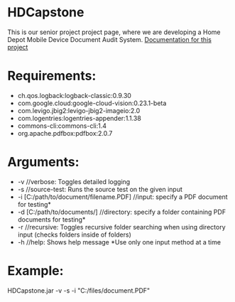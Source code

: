 # HDCapstone
This is our senior project project page, where we are developing a Home Depot Mobile Device Document Audit System.
[Documentation for this project](https://docs.google.com/document/d/1PwwHuLURvqFmhsDOGjovVWoCgkp1QJUqv9Wb68yJOe8/edit?usp=sharing) 
# Requirements:
* ch.qos.logback:logback-classic:0.9.30
* com.google.cloud:google-cloud-vision:0.23.1-beta
* com.levigo.jbig2:levigo-jbig2-imageio:2.0
* com.logentries:logentries-appender:1.1.38
* commons-cli:commons-cli:1.4
* org.apache.pdfbox:pdfbox:2.0.7
# Arguments:
* -v //verbose: Toggles detailed logging
* -s //source-test: Runs the source test on the given input
* -i [C:/path/to/document/filename.PDF] //input: specify a PDF document for testing*
* -d [C:/path/to/documents/] //directory: specify a folder containing PDF documents for testing*
* -r //recursive: Toggles recursive folder searching when using directory input (checks folders inside of folders)
* -h //help: Shows help message
*Use only one input method at a time
# Example:
HDCapstone.jar -v -s -i "C:/files/document.PDF"
